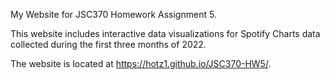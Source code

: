 My Website for JSC370 Homework Assignment 5.

This website includes interactive data visualizations for Spotify Charts data collected during the first three months of 2022.

The website is located at https://hotz1.github.io/JSC370-HW5/.
